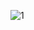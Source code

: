 ![1](https://github.com/burakeldn/basic-weather-app-reactjs/assets/96900698/f9ae1133-354b-46e9-a9ec-adcea03ca84b)
